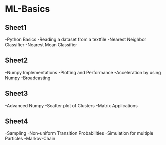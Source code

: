 # ML-Basics

## Sheet1
-Python Basics
-Reading a dataset from a textfile
-Nearest Neighbor Classifier
-Nearest Mean Classifier

## Sheet2
-Numpy Implementations
-Plotting and Performance
-Acceleration by using Numpy
-Broadcasting

## Sheet3
-Advanced Numpy
-Scatter plot of Clusters
-Matrix Applications

## Sheet4
-Sampling
-Non-uniform Transition Probabilities
-Simulation for multiple Particles 
-Markov-Chain
